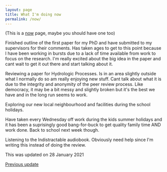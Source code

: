 ```yaml
---
layout: page
title: What I'm doing now
permalink: /now/
---
```


(This is a [now](http://nownownow.com/about) page, maybe you should have one too)

Finished outline of the first paper for my PhD and have submitted to my supervisors for their comments. Has taken ages to get to this point because I have been working in bursts due to a lack of time available from work to focus on the research. I'm really excited about the big idea in the paper and cant wait to get it out there and start talking about it. 

Reviewing a paper for Hydrologic Processes. Is in an area slightly outside what I normally do so am really enjoying new stuff. Cant talk about what it is due to the integrity and anonymity of the peer review process. Like democracy, it may be a bit messy and slightly broken but it's the best we have and in the long run seems to work.

Exploring our new local neighbourhood and facilities during the school holidays.

Have taken every Wednesday off work during the kids summer holidays and it has been a suprisingly good bang-for-buck to get quality family time AND work done. Back to school next week though.

Listening to the Indistractable audiobook. Obviously need help since I'm writing this instead of doing the review.

This was updated on 28 January 2021

[Previous update](/now-20180901/)
